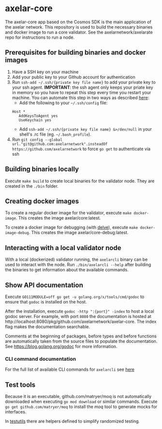 # axelar-core

The axelar-core app based on the Cosmos SDK is the main application of the axelar network.
This repository is used to build the necessary binaries and docker image to run a core validator.
See the axelarnetwork/axelarate repo for instructions to run a node.

## Prerequisites for building binaries and docker images

1. Have a SSH key on your machine
2. Add your public key to your Github account for authentication
3. Run `ssh-add ~/.ssh/{private key file name}` to add your private key to your ssh agent. **IMPORTANT**: the ssh agent only keeps your priate key in memory so you have to repeat this step every time you restart your machine.  You can automate this step in two ways as described [here](https://apple.stackexchange.com/questions/254468/macos-sierra-doesn-t-seem-to-remember-ssh-keys-between-reboots/264974#264974):
    * Add the following to your `~/.ssh/config` file:
    ```
    Host *
       AddKeysToAgent yes
       UseKeychain yes     
    ```
    * Add `ssh-add ~/.ssh/{private key file name} &>/dev/null` in your shell's .rc file (eg. `~/.bash_profile`).
4. Run `git config --global url."git@github.com:axelarnetwork".insteadOf https://github.com/axelarnetwork` to force `go get` to authenticate via ssh

## Building binaries locally

Execute `make build` to create local binaries for the validator node.
They are created in the `./bin` folder.

## Creating docker images
To create a regular docker image for the validator, execute `make docker-image`.
This creates the image axelar/core:latest.

To create a docker image for debugging (with [delve](https://github.com/go-delve/delve)), execute `make docker-image-debug`.
This creates the image axelar/core-debug:latest.

## Interacting with a local validator node
With a local (dockerized) validator running, the `axelarcli` binary can be used to interact with the node.
Run `./bin/axelarcli --help` after building the binaries to get information about the available commands.

## Show API documentation

Execute `GO111MODULE=off go get -u golang.org/x/tools/cmd/godoc` to ensure that `godoc` is installed on the host.

After the installation, execute `godoc -http ":{port}" -index` to host a local godoc server. For example, with
port `8080` the documentation is hosted at
http://localhost:8080/pkg/github.com/axelarnetwork/axelar-core. The index flag makes the documentation searchable.

Comments at the beginning of packages, before types and before functions are automatically taken from the source files
to populate the documentation. See https://blog.golang.org/godoc for more information.

### CLI command documentation

For the full list of available CLI commands for `axelarcli` see [here](cmd/axelarcli/docs/toc.md)

## Test tools

Because it is an executable, github.com/matryer/moq is not automatically downloaded when executing ``go mod download``
or similar commands. Execute ``go get github.com/matryer/moq`` to install the _moq_ tool to generate mocks for
interfaces.

In [testutils](https://github.com/axelarnetwork/axelar-core/tree/master/testutils) there are helpers defined to simplify
randomized testing.
